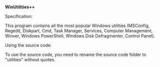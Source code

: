 <b>WinUtilities++</b>

Specification:

This program contains all the most popular Windows utilities
(MSConfig, Regedit, Diskpart, Cmd, Task Manager, Services, Computer Management, Winver, Windows PowerShell, Windows Disk Defragmenter, Control Panel).

Using the source code:

To use the source code, you need to rename the source code folder to "utilities" without quotes.
